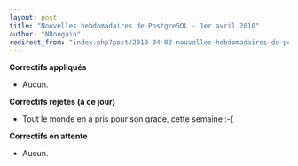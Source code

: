 ```yaml
---
layout: post
title: "Nouvelles hebdomadaires de PostgreSQL - 1er avril 2010"
author: "NBougain"
redirect_from: "index.php?post/2010-04-02-nouvelles-hebdomadaires-de-postgresql-1er-avril-2010 "
---
```




<p><strong>Correctifs appliqués</strong></p>

<ul>

<li>Aucun.</li>

</ul>

<p><strong>Correctifs rejetés (à ce jour)</strong></p>

<ul>

<li>Tout le monde en a pris pour son grade, cette semaine&nbsp;:-(</li>

</ul>

<p><strong>Correctifs en attente</strong></p>

<ul>

<li>Aucun.</li>

</ul>